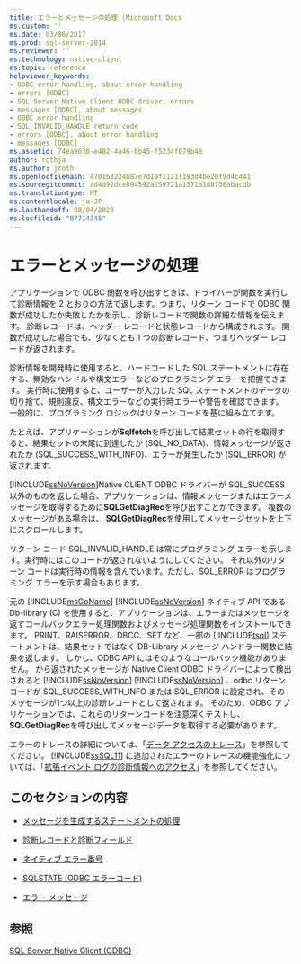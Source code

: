 ```yaml
---
title: エラーとメッセージの処理 |Microsoft Docs
ms.custom: ''
ms.date: 03/06/2017
ms.prod: sql-server-2014
ms.reviewer: ''
ms.technology: native-client
ms.topic: reference
helpviewer_keywords:
- ODBC error handling, about error handling
- errors [ODBC]
- SQL Server Native Client ODBC driver, errors
- messages [ODBC], about messages
- ODBC error handling
- SQL_INVALID_HANDLE return code
- errors [ODBC], about error handling
- messages [ODBC]
ms.assetid: 74ea9630-e482-4a46-bb45-f5234f079b48
author: rothja
ms.author: jroth
ms.openlocfilehash: 4701b3224b87e7d19f1121f193d4be20f9d4c441
ms.sourcegitcommit: ad4d92dce894592a259721a1571b1d8736abacdb
ms.translationtype: MT
ms.contentlocale: ja-JP
ms.lasthandoff: 08/04/2020
ms.locfileid: "87714345"
---
```

# <a name="handling-errors-and-messages"></a>エラーとメッセージの処理
  アプリケーションで ODBC 関数を呼び出すときは、ドライバーが関数を実行して診断情報を 2 とおりの方法で返します。つまり、リターン コードで ODBC 関数が成功したか失敗したかを示し、診断レコードで関数の詳細な情報を伝えます。 診断レコードは、ヘッダー レコードと状態レコードから構成されます。 関数が成功した場合でも、少なくとも 1 つの診断レコード、つまりヘッダー レコードが返されます。  
  
 診断情報を開発時に使用すると、ハードコードした SQL ステートメントに存在する、無効なハンドルや構文エラーなどのプログラミング エラーを把握できます。 実行時に使用すると、ユーザーが入力した SQL ステートメントのデータの切り捨て、規則違反、構文エラーなどの実行時エラーや警告を確認できます。 一般的に、プログラミング ロジックはリターン コードを基に組み立てます。  
  
 たとえば、アプリケーションが**Sqlfetch**を呼び出して結果セットの行を取得すると、結果セットの末尾に到達したか (SQL_NO_DATA)、情報メッセージが返されたか (SQL_SUCCESS_WITH_INFO)、エラーが発生したか (SQL_ERROR) が返されます。  
  
 [!INCLUDE[ssNoVersion](../../includes/ssnoversion-md.md)]Native CLIENT ODBC ドライバーが SQL_SUCCESS 以外のものを返した場合、アプリケーションは、情報メッセージまたはエラーメッセージを取得するために**SQLGetDiagRec**を呼び出すことができます。 複数のメッセージがある場合は、 **SQLGetDiagRec**を使用してメッセージセットを上下にスクロールします。  
  
 リターン コード SQL_INVALID_HANDLE は常にプログラミング エラーを示します。実行時にはこのコードが返されないようにしてください。 それ以外のリターン コードは実行時の情報を含んでいます。ただし、SQL_ERROR はプログラミング エラーを示す場合もあります。  
  
 元の [!INCLUDE[msCoName](../../includes/msconame-md.md)] [!INCLUDE[ssNoVersion](../../includes/ssnoversion-md.md)] ネイティブ API である Db-library (C) を使用すると、アプリケーションは、エラーまたはメッセージを返すコールバックエラー処理関数およびメッセージ処理関数をインストールできます。 PRINT、RAISERROR、DBCC、SET など、一部の [!INCLUDE[tsql](../../includes/tsql-md.md)] ステートメントは、結果セットではなく DB-Library メッセージ ハンドラー関数に結果を返します。 しかし、ODBC API にはそのようなコールバック機能がありません。 から返されたメッセージが Native Client ODBC ドライバーによって検出されると [!INCLUDE[ssNoVersion](../../includes/ssnoversion-md.md)] [!INCLUDE[ssNoVersion](../../includes/ssnoversion-md.md)] 、odbc リターンコードが SQL_SUCCESS_WITH_INFO または SQL_ERROR に設定され、そのメッセージが1つ以上の診断レコードとして返されます。 そのため、ODBC アプリケーションでは、これらのリターンコードを注意深くテストし、 **SQLGetDiagRec**を呼び出してメッセージデータを取得する必要があります。  
  
 エラーのトレースの詳細については、「[データ アクセスのトレース](https://go.microsoft.com/fwlink/?LinkId=125805)」を参照してください。 [!INCLUDE[ssSQL11](../../includes/sssql11-md.md)] に追加されたエラーのトレースの機能強化については、「[拡張イベント ログの診断情報へのアクセス](../native-client/features/accessing-diagnostic-information-in-the-extended-events-log.md)」を参照してください。  
  
## <a name="in-this-section"></a>このセクションの内容  
  
-   [メッセージを生成するステートメントの処理](processing-statements-that-generate-messages.md)  
  
-   [診断レコードと診断フィールド](diagnostic-records-and-fields.md)  
  
-   [ネイティブ エラー番号](native-error-numbers.md)  
  
-   [SQLSTATE &#40;ODBC エラーコード&#41;](sqlstate-odbc-error-codes.md)  
  
-   [エラー メッセージ](error-messages.md)  
  
## <a name="see-also"></a>参照  
 [SQL Server Native Client &#40;ODBC&#41;](../native-client/odbc/sql-server-native-client-odbc.md)  
  
  
